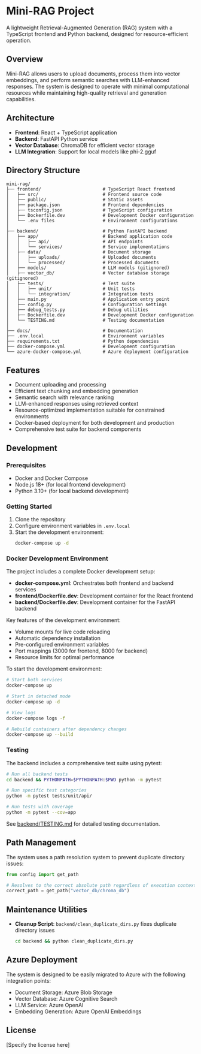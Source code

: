 # Mini-RAG Project

A lightweight Retrieval-Augmented Generation (RAG) system with a TypeScript frontend and Python backend, designed for resource-efficient operation.

## Overview

Mini-RAG allows users to upload documents, process them into vector embeddings, and perform semantic searches with LLM-enhanced responses. The system is designed to operate with minimal computational resources while maintaining high-quality retrieval and generation capabilities.

## Architecture

- **Frontend**: React + TypeScript application
- **Backend**: FastAPI Python service
- **Vector Database**: ChromaDB for efficient vector storage
- **LLM Integration**: Support for local models like phi-2.gguf

## Directory Structure

```
mini-rag/
├── frontend/                       # TypeScript React frontend
│   ├── src/                        # Frontend source code
│   ├── public/                     # Static assets
│   ├── package.json                # Frontend dependencies
│   ├── tsconfig.json               # TypeScript configuration
│   ├── Dockerfile.dev              # Development Docker configuration
│   └── .env files                  # Environment configurations
│
├── backend/                        # Python FastAPI backend
│   ├── app/                        # Backend application code
│   │   ├── api/                    # API endpoints
│   │   └── services/               # Service implementations
│   ├── data/                       # Document storage
│   │   ├── uploads/                # Uploaded documents
│   │   └── processed/              # Processed documents
│   ├── models/                     # LLM models (gitignored)
│   ├── vector_db/                  # Vector database storage (gitignored)
│   ├── tests/                      # Test suite
│   │   ├── unit/                   # Unit tests
│   │   └── integration/            # Integration tests
│   ├── main.py                     # Application entry point
│   ├── config.py                   # Configuration settings
│   ├── debug_tests.py              # Debug utilities
│   ├── Dockerfile.dev              # Development Docker configuration
│   └── TESTING.md                  # Testing documentation
│
├── docs/                           # Documentation
├── .env.local                      # Environment variables
├── requirements.txt                # Python dependencies
├── docker-compose.yml              # Development configuration
└── azure-docker-compose.yml        # Azure deployment configuration
```

## Features

- Document uploading and processing
- Efficient text chunking and embedding generation
- Semantic search with relevance ranking
- LLM-enhanced responses using retrieved context
- Resource-optimized implementation suitable for constrained environments
- Docker-based deployment for both development and production
- Comprehensive test suite for backend components

## Development

### Prerequisites

- Docker and Docker Compose
- Node.js 18+ (for local frontend development)
- Python 3.10+ (for local backend development)

### Getting Started

1. Clone the repository
2. Configure environment variables in `.env.local`
3. Start the development environment:
   ```bash
   docker-compose up -d
   ```

### Docker Development Environment

The project includes a complete Docker development setup:

- **docker-compose.yml**: Orchestrates both frontend and backend services
- **frontend/Dockerfile.dev**: Development container for the React frontend
- **backend/Dockerfile.dev**: Development container for the FastAPI backend

Key features of the development environment:
- Volume mounts for live code reloading
- Automatic dependency installation
- Pre-configured environment variables
- Port mappings (3000 for frontend, 8000 for backend)
- Resource limits for optimal performance

To start the development environment:
```bash
# Start both services
docker-compose up

# Start in detached mode
docker-compose up -d

# View logs
docker-compose logs -f

# Rebuild containers after dependency changes
docker-compose up --build
```

### Testing

The backend includes a comprehensive test suite using pytest:

```bash
# Run all backend tests
cd backend && PYTHONPATH=$PYTHONPATH:$PWD python -m pytest

# Run specific test categories
python -m pytest tests/unit/api/

# Run tests with coverage
python -m pytest --cov=app
```

See [backend/TESTING.md](backend/TESTING.md) for detailed testing documentation.

## Path Management

The system uses a path resolution system to prevent duplicate directory issues:

```python
from config import get_path

# Resolves to the correct absolute path regardless of execution context
correct_path = get_path("vector_db/chroma_db")
```

## Maintenance Utilities

- **Cleanup Script**: `backend/clean_duplicate_dirs.py` fixes duplicate directory issues
  ```bash
  cd backend && python clean_duplicate_dirs.py
  ```

## Azure Deployment

The system is designed to be easily migrated to Azure with the following integration points:

- Document Storage: Azure Blob Storage
- Vector Database: Azure Cognitive Search
- LLM Service: Azure OpenAI
- Embedding Generation: Azure OpenAI Embeddings

## License

[Specify the license here]
